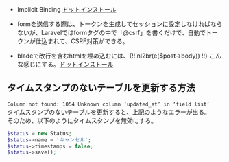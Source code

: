 - Implicit Binding  [ドットインストール](https://dotinstall.com/lessons/basic_laravel_db/57413)

- formを送信する際は、トークンを生成してセッションに設定しなければならないが、Laravelではformタグの中で「@csrf」を書くだけで、自動でトークンが仕込まれて、CSRF対策ができる。  

- bladeで改行を含むhtmlを埋め込むには、{!! nl2br(e($post->body)) !!} こんな感じにする。[ドットインストール](https://dotinstall.com/lessons/basic_laravel_crud/58311)  

## タイムスタンプのないテーブルを更新する方法  
`Column not found: 1054 Unknown column ‘updated_at’ in ‘field list’`  
タイムスタンプのないテーブルを更新すると、上記のようなエラーが出る。  
そのため、以下のようにタイムスタンプを無効にする。  
```php
$status = new Status;
$status->name = 'キャンセル';
$status->timestamps = false;
$status->save();
```

